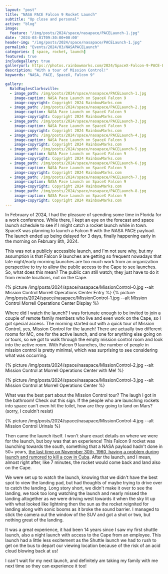 ```yaml
---
layout: "post"
title: "NASA PACE Falcon 9 Rocket Launch"
subtitle: "Up close and personal"
active: "blog"
image:
  feature: "/img/posts/2024/space/nasapace/PACELaunch-1.jpg"
date: '2024-03-01T09:30:00+00:00'
header-img: "/img/posts/2024/space/nasapace/PACELaunch-1.jpg"
permalink: "Events/2024/03/NASAPACELaunch"
categories: [ space, rocket, launch] 
featured: true
includegallery: true
galleryurl: https://photos.rainbowmarks.com/2024/SpaceX-Falcon-9-PACE-Launch
description: "With a tour of Mission Control!"
keywords: "NASA, PACE, SpaceX, Falcon 9"

gallery:
  BaldEaglesClarksville:
  - image_path: /img/posts/2024/space/nasapace/PACELaunch-1.jpg
    image-caption: NASA Pace Launch on SpaceX Falcon 9
    image-copyright: Copyright 2024 RainbowMarks.com
  - image_path: /img/posts/2024/space/nasapace/PACELaunch-2.jpg
    image-caption: NASA Pace Launch on SpaceX Falcon 9
    image-copyright: Copyright 2024 RainbowMarks.com
  - image_path: /img/posts/2024/space/nasapace/PACELaunch-3.jpg
    image-caption: NASA Pace Launch on SpaceX Falcon 9
    image-copyright: Copyright 2024 RainbowMarks.com
  - image_path: /img/posts/2024/space/nasapace/PACELaunch-4.jpg
    image-caption: NASA Pace Launch on SpaceX Falcon 9
    image-copyright: Copyright 2024 RainbowMarks.com
  - image_path: /img/posts/2024/space/nasapace/PACELaunch-5.jpg
    image-caption: NASA Pace Launch on SpaceX Falcon 9
    image-copyright: Copyright 2024 RainbowMarks.com
  - image_path: /img/posts/2024/space/nasapace/PACELaunch-6.jpg
    image-caption: NASA Pace Launch on SpaceX Falcon 9
    image-copyright: Copyright 2024 RainbowMarks.com
  - image_path: /img/posts/2024/space/nasapace/PACELaunch-7.jpg
    image-caption: NASA Pace Launch on SpaceX Falcon 9
    image-copyright: Copyright 2024 RainbowMarks.com
  - image_path: /img/posts/2024/space/nasapace/PACELaunch-8.jpg
    image-caption: NASA Pace Launch on SpaceX Falcon 9
    image-copyright: Copyright 2024 RainbowMarks.com
---
```

In February of 2024, I had the pleasure of spending some time in Florida for a work conference. While there, I kept an eye on the forecast and space launch schedule to see if I might catch a rocket launch while in town. SpaceX was planning to launch a Falcon 9 with the NASA PACE payload. The launch ended up being delayed for 3 days, finally happening early in the morning on February 8th, 2024.

This was not a publicly accessible launch, and I'm not sure why, but my assumption is that Falcon 9 launches are getting so frequent nowadays that late night/early morning launches are too much work from an organization perspective to try to allow the public access to the Cape to see launches. So, what does this mean? The public can still watch; they just have to do it from remote locations, not on the Cape.

{% picture /img/posts/2024/space/nasapace/MissionControl-0.jpg --alt Mission Control Morrell Operations Center Entry %}
{% picture /img/posts/2024/space/nasapace/MissionControl-1.jpg --alt Mission Control Morrell Operations Center Display %}

Where did I watch the launch? I was fortunate enough to be invited to join a couple of remote family members who live and even work on the Cape, so I got special access. The morning started out with a quick tour of Mission Control, yes, Mission Control for the launch! There are actually two different rooms for MC, one for the active launch, and one for anything else going on or tours, so we got to walk through the empty mission control room and look into the active room. With Falcon 9 launches, the number of people in mission control is pretty minimal, which was surprising to see considering what was occurring.

{% picture /img/posts/2024/space/nasapace/MissionControl-2.jpg --alt Mission Control at Morrell Operations Center with Me! %}

{% picture /img/posts/2024/space/nasapace/MissionControl-3.jpg --alt Mission Control at Morrell Operations Center %}

What was the best part about the Mission Control tour? The laugh I got in the bathroom! Check out this sign. If the people who are launching rockets into space can't even hit the toilet, how are they going to land on Mars? (sorry, I couldn't resist)

{% picture /img/posts/2024/space/nasapace/MissionControl-4.jpg --alt Mission Control Urinals %}

Then came the launch itself. I won't share exact details on where we were for the launch, but boy was that an experience! This Falcon 9 rocket was launching towards the south, something that a NASA payload hadn't done in 50+ years, [the last time on November 30th, 1960, having a problem during launch and rumored to kill a cow in Cuba](https://en.wikipedia.org/wiki/Thor-Ablestar). After the launch, and I mean, almost right after, like 7 minutes, the rocket would come back and land also on the Cape.

We were set up to watch the launch, knowing that we didn't have the best spot to view the landing pad, but had thoughts of maybe trying to drive over to catch the landing. Long story short, we didn't make it over to see the landing, we took too long watching the launch and nearly missed the landing altogether as we were driving west towards it when the sky lit up with what looked like lightning then the sun as the rocket reignited for landing along with sonic booms as it broke the sound barrier. I managed to stick the camera out the window of the SUV and got a shot or two, but nothing great of the landing.

It was a great experience, it had been 14 years since I saw my first shuttle launch, also a night launch with access to the Cape from an employee. This launch had a little less excitement as the Shuttle launch we had to rush to get on the bus to depart our viewing location because of the risk of an acid cloud blowing back at us!

I can't wait for my next launch, and definitely am taking my family with me next time so they can experience it too!
